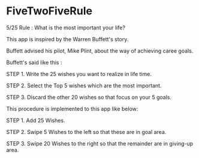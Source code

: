 # FiveTwoFiveRule

5/25 Rule : What is the most important your life?

This app is inspired by the Warren Buffett's story.

Buffett advised his pilot, Mike Plint, about the way of achieving caree goals.

Buffett's said like this :

STEP 1. Write the 25 wishes you want to realize in life time.

STEP 2. Select the Top 5 wishes which are the most important.

STEP 3. Discard the other 20 wishes so that focus on your 5 goals.

This procedure is implemented to this app like below:

STEP 1. Add 25 Wishes. 

STEP 2. Swipe 5 Wishes to the left so that these are in goal area.

STEP 3. Swipe 20 Wishes to the right so that the remainder are in giving-up area.
